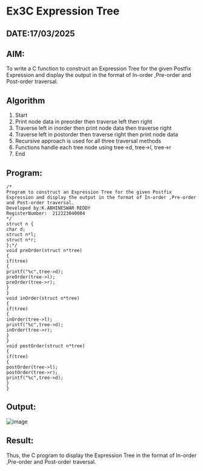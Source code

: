 # Ex3C Expression Tree
## DATE:17/03/2025
## AIM:
To write a C function to construct an Expression Tree for the given Postfix Expression and display the output in the format of In-order ,Pre-order and Post-order traversal.

## Algorithm
1. Start
2. Print node data in preorder then traverse left then right
3. Traverse left in inorder then print node data then traverse right
4. Traverse left in postorder then traverse right then print node data
5. Recursive approach is used for all three traversal methods
6. Functions handle each tree node using tree->d, tree->l, tree->r
7. End  

## Program:
```
/*
Program to construct an Expression Tree for the given Postfix Expression and display the output in the format of In-order ,Pre-order and Post-order traversal.
Developed by:K.ABHINESWAR REDDY
RegisterNumber:  212223040084
*/
struct n {
char d;
struct n*l;
struct n*r;
};*/
void preOrder(struct n*tree)
{
if(tree)
{
printf("%c",tree->d);
preOrder(tree->l);
preOrder(tree->r);
}
}
void inOrder(struct n*tree)
{
if(tree)
{
inOrder(tree->l);
printf("%c",tree->d);
inOrder(tree->r);
}
}
void postOrder(struct n*tree)
{
if(tree)
{
postOrder(tree->l);
postOrder(tree->r);
printf("%c",tree->d);
}
}

```

## Output:
![image](https://github.com/user-attachments/assets/9dcb2a9e-a45d-432d-9d59-ca1c977d6b59)



## Result:
Thus, the C program to display the Expression Tree in the format of In-order ,Pre-order and Post-order traversal.
